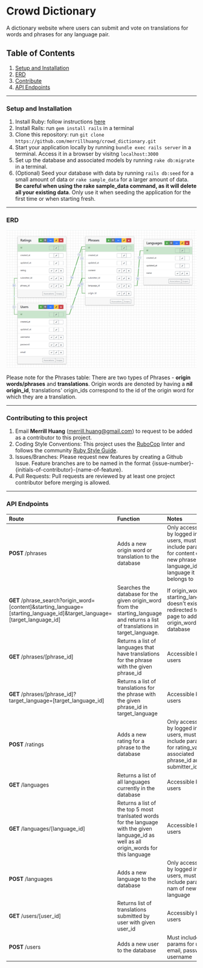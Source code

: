 # Crowd Dictionary

<p>A dictionary website where users can submit and vote on translations for words and phrases for any language pair.</p>

## Table of Contents
1.   [Setup and Installation](#setup)
2.   [ERD](#erd)
3.   [Contribute](#contribute)
4.   [API Endpoints](#api)

***

### Setup and Installation <a name="setup"></a>

1.    Install Ruby: follow instructions [here](https://www.ruby-lang.org/en/documentation/installation/)
2.    Install Rails: 
    run ```gem install rails``` in a terminal
3.    Clone this repository: run ```git clone https://github.com/merrillhuang/crowd_dictionary.git```
4.    Start your application locally by running ```bundle exec rails server``` in a terminal. Access it in a browser by visitng ```localhost:3000```
5.    Set up the database and associated models by running ```rake db:migrate``` in a terminal.
6.    (Optional) Seed your database with data by running ```rails db:seed``` for a small amount of data or ```rake sample_data``` for a larger amount of data. <strong>Be careful when using the rake sample_data command, as it will delete all your existing data</strong>. Only use it when seeding the application for the first time or when starting fresh.
***

### ERD <a name="erd"></a>

![ERD for the tables for this project](app/assets/images/crowd-dictionary-ERD.png)

<p>Please note for the Phrases table: There are two types of Phrases - <strong>origin words/phrases</strong> and <strong>translations</strong>. Origin words are denoted by having a <strong>nil origin_id</strong>, translations' origin_ids correspond to the id of the origin word for which they are a translation. </p>

***

### Contributing to this project <a name="contribute"></a>
1.    Email <strong>Merrill Huang</strong> (merrill.huang@gmail.com) to request to be added as a contributor to this project.
2.    Coding Style Conventions: This project uses the [RuboCop](https://rubocop.org/) linter and follows the community [Ruby Style Guide](https://rubystyle.guide/).
3.    Issues/Branches: Please request new features by creating a Github Issue. Feature branches are to be named in the format {issue-number}-{initials-of-contributor}-{name-of-feature}.
4.    Pull Requests: Pull requests are reviewed by at least one project contributor before merging is allowed.

***

### API Endpoints <a name="api"></a>

| Route | Function | Notes |
| :----- | :----- | :----- |
| <strong>POST</strong> /phrases | Adds a new origin word or translation to the database | Only accessible by logged in users, must include params for content of new phrase and language_id of language it belongs to |
| <strong>GET</strong> /phrase_search?origin_word=[content]&starting_language=[starting_language_id]&target_language=[target_language_id] | Searches the database for the given origin_word from the starting_language and returns a list of translations in target_language. | If origin_word for starting_language doesn't exist, redirected to page to add origin_word to database |
| <strong>GET</strong> /phrases/[phrase_id] | Returns a list of languages that have translations for the phrase with the given phrase_id | Accessible by all users |
| <strong>GET</strong> /phrases/[phrase_id]?target_language=[target_language_id] | Returns a list of translations for the phrase with the given phrase_id in target_language | Accessible by all users |
| <strong>POST</strong> /ratings | Adds a new rating for a phrase to the database | Only accessible by logged in users, must include params for rating_val and associated phrase_id and submitter_id |
| <strong>GET</strong> /languages | Returns a list of all languages currently in the database | Accessible by all users |
| <strong>GET</strong> /languages/[language_id] | Returns a list of the top 5 most tranlsated words for the language with the given language_id as well as all origin_words for this language | Accessible by all users |
| <strong>POST</strong> /languages | Adds a new language to the database | Only accessible by logged in users, must include param for nam of new language |
| <strong>GET</strong> /users/[user_id] | Returns list of translations submitted by user with given user_id | Accessibly by all users |
| <strong>POST</strong> /users | Adds a new user to the database | Must include params for user's email, password, username |
